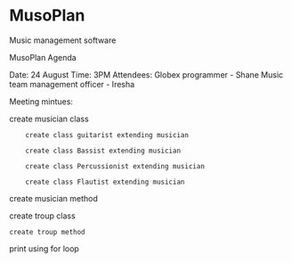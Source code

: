 # MusoPlan
Music management software


MusoPlan Agenda

Date: 24 August
Time: 3PM 
Attendees: 
Globex  programmer - Shane 
Music team management officer - Iresha 


Meeting mintues: 

create musician class 


        create class guitarist extending musician

        create class Bassist extending musician

        create class Percussionist extending musician

        create class Flautist extending musician


create musician method 


create troup class 

    create troup method 

print using for loop 
